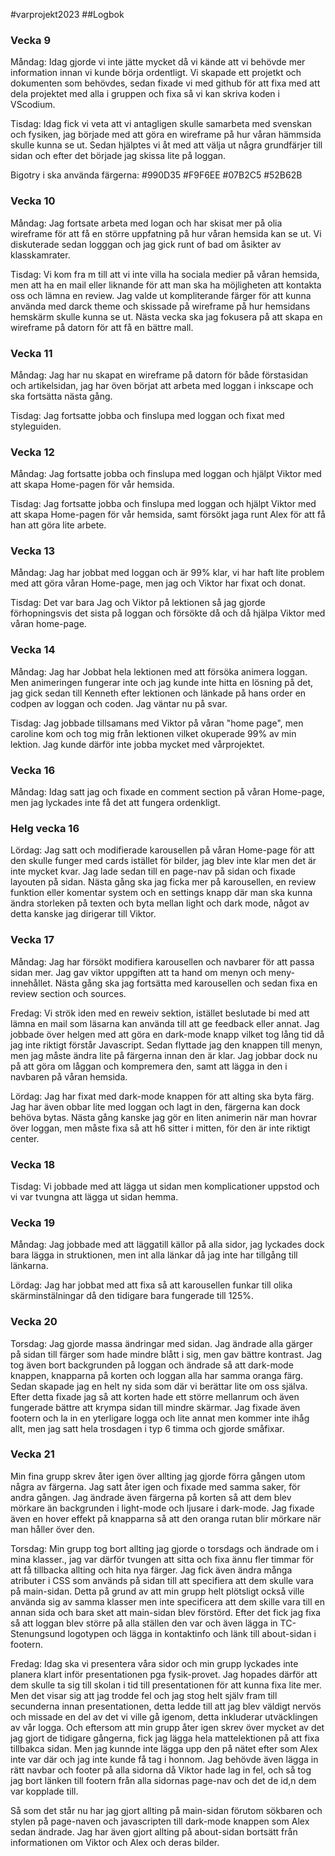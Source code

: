 #varprojekt2023
##Logbok

### Vecka 9
Måndag: Idag gjorde vi inte jätte mycket då vi kände att vi behövde mer information innan vi kunde börja ordentligt. Vi skapade ett projetkt och dokumenten som behövdes, sedan fixade vi med github för att fixa med att dela projektet med alla i gruppen och fixa så vi kan skriva koden i VScodium.

Tisdag: Idag fick vi veta att vi antagligen skulle samarbeta med svenskan och fysiken, jag började med att göra en wireframe på hur våran hämmsida skulle kunna se ut. Sedan hjälptes vi åt med att välja ut några grundfärjer till sidan och efter det började jag skissa lite på loggan.

Bigotry i ska använda färgerna: #990D35   #F9F6EE   #07B2C5   #52B62B

### Vecka 10
Måndag: Jag fortsate arbeta med logan och har skisat mer på olia wireframe för att få en större uppfatning på hur våran hemsida kan se ut. Vi diskuterade sedan logggan och jag gick runt of bad om åsikter av klasskamrater.

Tisdag: Vi kom fra m till att vi inte villa ha sociala medier på våran hemsida, men att ha en mail eller liknande för att man ska ha möjligheten att kontakta oss och lämna en review. Jag valde ut kompliterande färger för att kunna använda med darck theme och skissade på wireframe på hur hemsidans hemskärm skulle kunna se ut. Nästa vecka ska jag fokusera på att skapa en wireframe på datorn för att få en bättre mall.

### Vecka 11
Måndag: Jag har nu skapat en wireframe på datorn för både förstasidan och artikelsidan, jag har öven börjat att arbeta med loggan i inkscape och ska fortsätta nästa gång.

Tisdag: Jag fortsatte jobba och finslupa med loggan och fixat med styleguiden.

### Vecka 12
Måndag: Jag fortsatte jobba och finslupa med loggan och hjälpt Viktor med att skapa Home-pagen för vår hemsida.

Tisdag: Jag fortsatte jobba och finslupa med loggan och hjälpt Viktor med att skapa Home-pagen för vår hemsida, samt försökt jaga runt Alex för att få han att göra lite arbete.

### Vecka 13 
Måndag: Jag har jobbat med loggan och är 99% klar, vi har haft lite problem med att göra våran Home-page, men jag och Viktor har fixat och donat.

Tisdag: Det var bara Jag och Viktor på lektionen så jag gjorde förhopningsvis det sista på loggan och försökte då och då hjälpa Viktor med våran home-page.

### Vecka 14
Måndag: Jag har Jobbat hela lektionen med att försöka animera loggan. Men animeringen fungerar inte och jag kunde inte hitta en lösning på det, jag gick sedan till Kenneth efter lektionen och länkade på hans order en codpen av loggan och coden. Jag väntar nu på svar.

Tisdag: Jag jobbade tillsamans med Viktor på våran "home page", men caroline kom och tog mig från lektionen vilket okuperade 99% av min lektion. Jag kunde därför inte jobba mycket med vårprojektet.

### Vecka 16
Måndag: Idag satt jag och fixade en comment section på våran Home-page, men jag lyckades inte få det att fungera ordenkligt.

### Helg vecka 16
Lördag: Jag satt och modifierade karousellen på våran Home-page för att den skulle funger med cards istället för bilder, jag blev inte klar men det är inte mycket kvar. Jag lade sedan till en page-nav på sidan och fixade layouten på sidan. Nästa gång ska jag ficka mer på karousellen, en review funktion eller komentar system och en settings knapp där man ska kunna ändra storleken på texten och byta mellan light och dark mode, något av detta kanske jag dirigerar till Viktor.

### Vecka 17
Måndag: Jag har försökt modifiera karousellen och navbarer för att passa sidan mer. Jag gav viktor uppgiften att ta hand om menyn och meny-innehållet. Nästa gång ska jag fortsätta med karousellen och sedan fixa en review section och sources.

Fredag: Vi strök iden med en reweiv sektion, istället beslutade bi med att lämna en mail som läsarna kan använda till att ge feedback eller annat. Jag jobbade över helgen med att göra en dark-mode knapp vilket tog lång tid då jag inte riktigt förstår Javascript. Sedan flyttade jag den knappen till menyn, men jag måste ändra lite på färgerna innan den är klar. Jag jobbar dock nu på att göra om låggan och kompremera den, samt att lägga in den i navbaren på våran hemsida.

Lördag: Jag har fixat med dark-mode knappen för att alting ska byta färg. Jag har även obbar lite med loggan och lagt in den, färgerna kan dock behöva bytas. Nästa gång kanske jag gör en liten animerin när man hovrar över loggan, men måste fixa så att h6 sitter i mitten, för den är inte riktigt center.

### Vecka 18
Tisdag: Vi jobbade med att lägga ut sidan men komplicationer uppstod och vi var tvungna att lägga ut sidan hemma.

### Vecka 19
Måndag: Jag jobbade med att läggatill källor på alla sidor, jag lyckades dock bara lägga in struktionen, men int alla länkar då jag inte har tillgång till länkarna.

Lördag: Jag har jobbat med att fixa så att karousellen funkar till olika skärminstälningar då den tidigare bara fungerade till 125%.

### Vecka 20
Torsdag: Jag gjorde massa ändringar med sidan. Jag ändrade alla gärger på sidan till färger som hade mindre blått i sig, men gav bättre kontrast. Jag tog även bort backgrunden på loggan och ändrade så att dark-mode knappen, knapparna på korten och loggan alla har samma oranga färg. Sedan skapade jag en helt ny sida som där vi berättar lite om oss själva. Efter detta fixade jag så att korten hade ett större mellanrum och även fungerade bättre att krympa sidan till mindre skärmar. Jag fixade även footern och la in en yterligare logga och lite annat men kommer inte ihåg allt, men jag satt hela trosdagen i typ 6 timma och gjorde småfixar.

### Vecka 21
Min fina grupp skrev åter igen över allting jag gjorde förra gången utom några av färgerna. Jag satt åter igen och fixade med samma saker, för andra gången. Jag ändrade även färgerna på korten så att dem blev mörkare än backgrunden i light-mode och ljusare i dark-mode. Jag fixade även en hover effekt på knapparna så att den oranga rutan blir mörkare när man håller över den.

Torsdag: Min grupp tog bort allting jag gjorde o torsdags och ändrade om i mina klasser., jag var därför tvungen att sitta och fixa ännu fler timmar för att få tillbacka allting och hita nya färger. Jag fick även ändra många atributer i CSS som används på sidan till att specifiera att dem skulle vara på main-sidan. Detta på grund av att min grupp helt plötsligt också ville använda sig av samma klasser men inte specificera att dem skille vara till en annan sida och bara sket att main-sidan blev förstörd. Efter det fick jag fixa så att loggan blev större på alla ställen den var och även lägga in TC-Stenungsund logotypen och lägga in kontaktinfo och länk till about-sidan i footern.

Fredag: Idag ska vi presentera våra sidor och min grupp lyckades inte planera klart inför presentationen pga fysik-provet. Jag hopades därför att dem skulle ta sig till skolan i tid till presentationen för att kunna fixa lite mer. Men det visar sig att jag trodde fel och jag stog helt själv fram till secunderna innan presentationen, detta ledde till att jag blev väldigt nervös och missade en del av det vi ville gå igenom, detta inkluderar utväcklingen av vår logga. Och eftersom att min grupp åter igen skrev över mycket av det jag gjort de tidigare gångerna, fick jag lägga hela mattelektionen på att fixa tillbakca sidan. Men jag kunnde inte lägga upp den på nätet efter som Alex inte var där och jag inte kunde få tag i honnom. Jag behövde även lägga in rätt navbar och footer på alla sidorna då Viktor hade lag in fel, och så tog jag bort länken till footern från alla sidornas page-nav och det de id,n dem var kopplade till.

Så som det står nu har jag gjort allting på main-sidan förutom sökbaren och stylen på page-naven och javascripten till dark-mode knappen som Alex sedan ändrade. Jag har även gjort allting på about-sidan bortsätt från informationen om Viktor och Alex och deras bilder.
